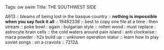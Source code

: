 Tags: ow swim
Title: THE SOUTHWEST SIDE
  
∆613 :: bleams of being lost in the basque country :: **nothing is impossible when you say fuck it all** :: 19482338 :: best to copy one file at a time : then stream :: poke bowl : again : bulgarian style :: rotten wood : must replace : astrocyte brain cells :: the cold waters around pain island : anti clockwise:: maca powder : h2s build up :: unknown operation statur :: learn how to play soviet songs : on a craviola :: 7212∆